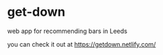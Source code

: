# get-down
web app for recommending bars in Leeds

you can check it out at https://getdown.netlify.com/
